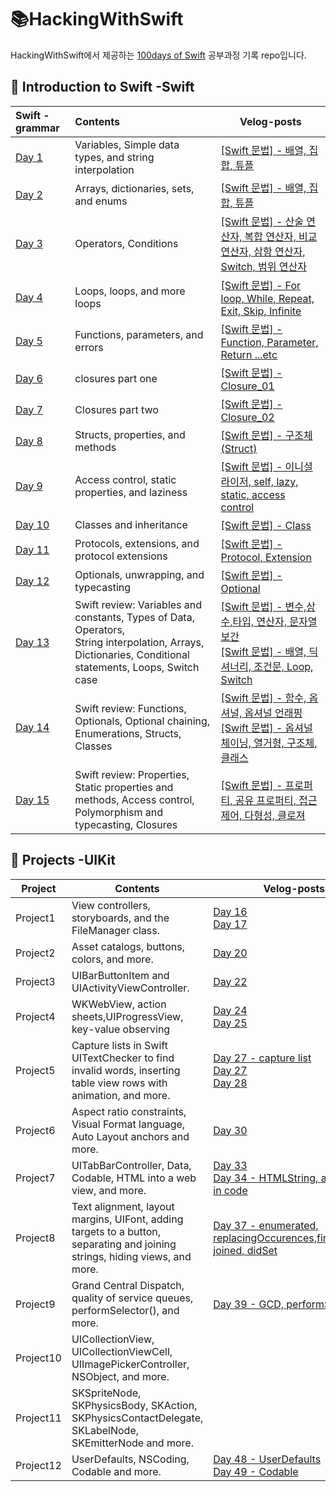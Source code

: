 # 📚HackingWithSwift
HackingWithSwift에서 제공하는 [100days of Swift](https://www.hackingwithswift.com/100) 공부과정 기록 repo입니다.

## 📑 Introduction to Swift -Swift

| Swift - grammar  |Contents|Velog-posts|
|:--------|:---|---|
|[Day 1](https://www.hackingwithswift.com/100/1)|Variables, Simple data types, and string interpolation|[[Swift 문법] - 배열, 집합, 튜플](https://velog.io/@sun02/100-days-of-Swift-Day-2)|
|[Day 2](https://www.hackingwithswift.com/100/2)|Arrays, dictionaries, sets, and enums|[[Swift 문법] - 배열, 집합, 튜플](https://velog.io/@sun02/100-days-of-Swift-Day-2)|
|[Day 3](https://www.hackingwithswift.com/100/3)|Operators, Conditions|[[Swift 문법] - 산술 연산자, 복합 연산자, 비교 연산자, 삼항 연산자, Switch, 범위 연산자](https://velog.io/@sun02/100-days-of-Swift-day-3)|
|[Day 4](https://www.hackingwithswift.com/100/4)|Loops, loops, and more loops|[[Swift 문법] - For loop, While, Repeat, Exit, Skip, Infinite](https://velog.io/@sun02/100-days-of-Swift-Day-4)|
|[Day 5](https://www.hackingwithswift.com/100/5)|Functions, parameters, and errors|[[Swift 문법] - Function, Parameter, Return ...etc](https://velog.io/@sun02/100-days-of-Swift-Day-5)|
|[Day 6](https://www.hackingwithswift.com/100/6)|closures part one|[[Swift 문법] - Closure_01](https://velog.io/@sun02/100-days-of-Swift-Day-6)|
|[Day 7](https://www.hackingwithswift.com/100/7)|Closures part two|[[Swift 문법] - Closure_02](https://velog.io/@sun02/100-days-of-Swift-Day-7)|
|[Day 8](https://www.hackingwithswift.com/100/8)|Structs, properties, and methods|[[Swift 문법] - 구조체 (Struct)](https://velog.io/@sun02/100-days-of-Swift-Day-8)|
|[Day 9](https://www.hackingwithswift.com/100/9)|Access control, static properties, and laziness|[[Swift 문법] - 이니셜라이저, self, lazy, static, access control](https://velog.io/@sun02/100days-of-Swift-Day-9)|
|[Day 10](https://www.hackingwithswift.com/100/10)|Classes and inheritance|[[Swift 문법] - Class](https://velog.io/@sun02/100-days-of-Swift-Day-10)|
|[Day 11](https://www.hackingwithswift.com/100/11)|Protocols, extensions, and protocol extensions|[[Swift 문법] - Protocol, Extension](https://velog.io/@sun02/100-days-of-Swift-Day-11)|
|[Day 12](https://www.hackingwithswift.com/100/12)|Optionals, unwrapping, and typecasting|[[Swift 문법] - Optional](https://velog.io/@sun02/100-days-of-Swift-Day-12)|
|[Day 13](https://www.hackingwithswift.com/100/13)|Swift review: Variables and constants, Types of Data, Operators,<br> String interpolation, Arrays, Dictionaries, Conditional statements, Loops, Switch case |[[Swift 문법] - 변수,상수,타입, 연산자, 문자열 보간](https://velog.io/@sun02/100-days-of-Swift-Day-13-1)<br>[[Swift 문법] - 배열, 딕셔너리, 조건문, Loop, Switch](https://velog.io/@sun02/100-days-of-Swift-Day-13-2)|
|[Day 14](https://www.hackingwithswift.com/100/14)|Swift review: Functions, Optionals, Optional chaining, Enumerations, Structs, Classes|[[Swift 문법] - 함수, 옵셔널, 옵셔널 언래핑](https://velog.io/@sun02/100-days-of-Swift-Day-14-1)<br>[[Swift 문법] - 옵셔널 체이닝, 열거형, 구조체, 클래스](https://velog.io/@sun02/100-days-of-Swift-Day-14-2)|
|[Day 15](https://www.hackingwithswift.com/100/15)|Swift review: Properties, Static properties and methods, Access control, Polymorphism and typecasting, Closures|[[Swift 문법] - 프로퍼티, 공유 프로퍼티, 접근 제어, 다형성, 클로져](https://velog.io/@sun02/100-days-of-Swift-Day-15)|


## 📱 Projects -UIKit
|Project|Contents|Velog-posts|
|------|---|---|
|Project1|View controllers, storyboards, and the FileManager class.|[Day 16](https://velog.io/@sun02/100-days-of-Swift-Day16) </br> [Day 17](https://velog.io/@sun02/100-days-of-Swift-Day-17)|
|Project2|Asset catalogs, buttons, colors, and more.|[Day 20](https://velog.io/@sun02/100-days-of-Swift-Day-20)|
|Project3|UIBarButtonItem and UIActivityViewController.|[Day 22](https://velog.io/@sun02/100-days-of-Swift-Day-22)|
|Project4| WKWebView, action sheets,UIProgressView, key-value observing|[Day 24](https://velog.io/@sun02/100-days-of-Swift-Day-24)</br>  [Day 25](https://velog.io/@sun02/100-Days-of-Swift-Day-25)|
|Project5|Capture lists in Swift </br> UITextChecker to find invalid words, inserting table view rows with animation, and more.|[Day 27 - capture list](https://velog.io/@sun02/100-days-of-Swift-Day-27)</br>  [Day 27](https://velog.io/@sun02/100-days-of-Swift-Day-27-lpuijbzv)</br>  [Day 28](https://velog.io/@sun02/100-days-of-Swift-Day-28)|
|Project6|Aspect ratio constraints, Visual Format language, Auto Layout anchors and more.|[Day 30](https://velog.io/@sun02/100-days-of-Swift-Day-30Auto-layout-in-code)|
|Project7| UITabBarController, Data, Codable, HTML into a web view, and more.|[Day 33](https://velog.io/@sun02/100-days-of-Swift-Day33Codable)</br>  [Day 34 - HTMLString, add Tabbar in code](https://velog.io/@sun02/100-days-of-Swift-Day-34HTMLString-add-Tabbar-in-code)|
|Project8| Text alignment, layout margins, UIFont, adding targets to a button, separating and joining strings, hiding views, and more.|[Day 37 - enumerated, replacingOccurences,firstIndexOf, joined, didSet](https://velog.io/@sun02/Day-37-)</br> |
|Project9|Grand Central Dispatch, quality of service queues, performSelector(), and more.|[Day 39 - GCD, performSelector()](https://velog.io/@sun02/Day-39-GCD-performSelectorinBackground)|
|Project10|UICollectionView, UICollectionViewCell, UIImagePickerController, NSObject, and more.||
|Project11|SKSpriteNode, SKPhysicsBody, SKAction, SKPhysicsContactDelegate, SKLabelNode, SKEmitterNode and more.||
|Project12|UserDefaults, NSCoding, Codable and more.|[Day 48 - UserDefaults](https://velog.io/@sun02/Day-48-UserDefaults) </br> [Day 49 - Codable](https://velog.io/@sun02/Day-49-Codable)|




